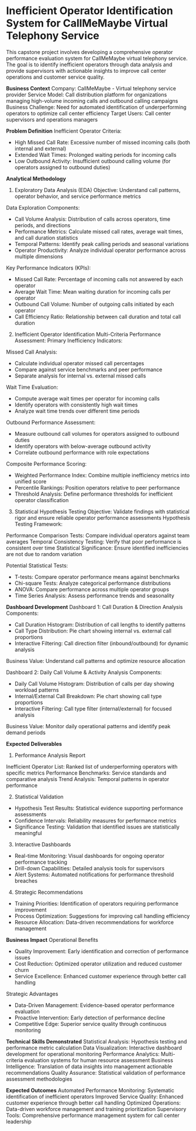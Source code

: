 # Inefficient Operator Identification System for CallMeMaybe Virtual Telephony Service

This capstone project involves developing a comprehensive operator performance evaluation system for CallMeMaybe virtual telephony service. The goal is to identify inefficient operators through data analysis and provide supervisors with actionable insights to improve call center operations and customer service quality.

**Business Context**
Company: CallMeMaybe - Virtual telephony service provider
Service Model: Call distribution platform for organizations managing high-volume incoming calls and outbound calling campaigns
Business Challenge: Need for automated identification of underperforming operators to optimize call center efficiency
Target Users: Call center supervisors and operations managers

**Problem Definition**
Inefficient Operator Criteria:
- High Missed Call Rate: Excessive number of missed incoming calls (both internal and external)
- Extended Wait Times: Prolonged waiting periods for incoming calls
- Low Outbound Activity: Insufficient outbound calling volume (for operators assigned to outbound duties)

**Analytical Methodology**
1. Exploratory Data Analysis (EDA)
Objective: Understand call patterns, operator behavior, and service performance metrics

Data Exploration Components:
- Call Volume Analysis: Distribution of calls across operators, time periods, and directions
- Performance Metrics: Calculate missed call rates, average wait times, and call duration statistics
- Temporal Patterns: Identify peak calling periods and seasonal variations
- Operator Productivity: Analyze individual operator performance across multiple dimensions

Key Performance Indicators (KPIs):
- Missed Call Rate: Percentage of incoming calls not answered by each operator
- Average Wait Time: Mean waiting duration for incoming calls per operator
- Outbound Call Volume: Number of outgoing calls initiated by each operator
- Call Efficiency Ratio: Relationship between call duration and total call duration

2. Inefficient Operator Identification
Multi-Criteria Performance Assessment:
Primary Inefficiency Indicators:

Missed Call Analysis:
- Calculate individual operator missed call percentages
- Compare against service benchmarks and peer performance
- Separate analysis for internal vs. external missed calls

Wait Time Evaluation:
- Compute average wait times per operator for incoming calls
- Identify operators with consistently high wait times
- Analyze wait time trends over different time periods

Outbound Performance Assessment:
- Measure outbound call volumes for operators assigned to outbound duties
- Identify operators with below-average outbound activity
- Correlate outbound performance with role expectations

Composite Performance Scoring:
- Weighted Performance Index: Combine multiple inefficiency metrics into unified score
- Percentile Rankings: Position operators relative to peer performance
- Threshold Analysis: Define performance thresholds for inefficient operator classification

3. Statistical Hypothesis Testing
Objective: Validate findings with statistical rigor and ensure reliable operator performance assessments
Hypothesis Testing Framework:

Performance Comparison Tests: Compare individual operators against team averages
Temporal Consistency Testing: Verify that poor performance is consistent over time
Statistical Significance: Ensure identified inefficiencies are not due to random variation

Potential Statistical Tests:
- T-tests: Compare operator performance means against benchmarks
- Chi-square Tests: Analyze categorical performance distributions
- ANOVA: Compare performance across multiple operator groups
- Time Series Analysis: Assess performance trends and seasonality

**Dashboard Development**
Dashboard 1: Call Duration & Direction Analysis
Components:
- Call Duration Histogram: Distribution of call lengths to identify patterns
- Call Type Distribution: Pie chart showing internal vs. external call proportions
- Interactive Filtering: Call direction filter (inbound/outbound) for dynamic analysis

Business Value: Understand call patterns and optimize resource allocation

Dashboard 2: Daily Call Volume & Activity Analysis
Components:
- Daily Call Volume Histogram: Distribution of calls per day showing workload patterns
- Internal/External Call Breakdown: Pie chart showing call type proportions
- Interactive Filtering: Call type filter (internal/external) for focused analysis

Business Value: Monitor daily operational patterns and identify peak demand periods

**Expected Deliverables**
1. Performance Analysis Report

Inefficient Operator List: Ranked list of underperforming operators with specific metrics
Performance Benchmarks: Service standards and comparative analysis
Trend Analysis: Temporal patterns in operator performance

2. Statistical Validation
- Hypothesis Test Results: Statistical evidence supporting performance assessments
- Confidence Intervals: Reliability measures for performance metrics
- Significance Testing: Validation that identified issues are statistically meaningful

3. Interactive Dashboards
- Real-time Monitoring: Visual dashboards for ongoing operator performance tracking
- Drill-down Capabilities: Detailed analysis tools for supervisors
- Alert Systems: Automated notifications for performance threshold breaches

4. Strategic Recommendations
- Training Priorities: Identification of operators requiring performance improvement
- Process Optimization: Suggestions for improving call handling efficiency
- Resource Allocation: Data-driven recommendations for workforce management

**Business Impact**
Operational Benefits
- Quality Improvement: Early identification and correction of performance issues
- Cost Reduction: Optimized operator utilization and reduced customer churn
- Service Excellence: Enhanced customer experience through better call handling

Strategic Advantages
- Data-Driven Management: Evidence-based operator performance evaluation
- Proactive Intervention: Early detection of performance decline
- Competitive Edge: Superior service quality through continuous monitoring

**Technical Skills Demonstrated**
Statistical Analysis: Hypothesis testing and performance metric calculation
Data Visualization: Interactive dashboard development for operational monitoring
Performance Analytics: Multi-criteria evaluation systems for human resource assessment
Business Intelligence: Translation of data insights into management actionable recommendations
Quality Assurance: Statistical validation of performance assessment methodologies

**Expected Outcomes**
Automated Performance Monitoring: Systematic identification of inefficient operators
Improved Service Quality: Enhanced customer experience through better call handling
Optimized Operations: Data-driven workforce management and training prioritization
Supervisory Tools: Comprehensive performance management system for call center leadership
